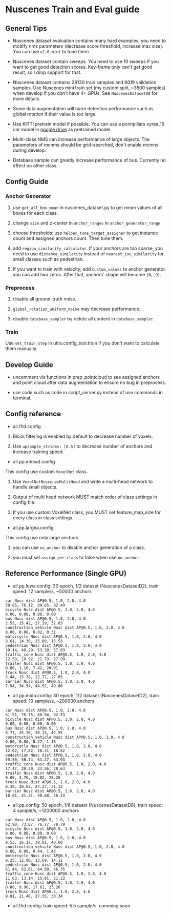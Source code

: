 # Nuscenes Train and Eval guide

## General Tips

* Nuscenes dataset evaluation contains many hard examples, you need to modify nms parameters (decrease score threshold, increase max size). You can use ```v1.0-mini``` to tune them.

* Nuscenes dataset contain sweeps. You need to use 10 sweeps if you want to get good detection scores. Key-frame only can't get good result, so I drop support for that.

* Nuscenes dataset contains 28130 train samples and 6019 validation samples. Use Nuscenes mini train set (my custom split, ~3500 samples) when develop if you don't have 4+ GPUs. See ```NuscenesDatasetD8``` for more details.

* Some data augmentation will harm detection performance such as global rotation if their value is too large.

* Use KITTI pretrain model if possible. You can use a pointpillars xyres_16 car model in [google drive](https://drive.google.com/open?id=1YOpgRkBgmSAJwMknoXmitEArNitZz63C) as pretrained model.

* Multi-class NMS can increase performance of large objects. The parameters of mcnms should be grid-searched, don't enable mcmns during develop.

* Database sample can greatly increase performance of bus. Currently no effect on other class.

## Config Guide

### Anchor Generator

1. use ```get_all_box_mean``` in nuscenes_dataset.py to get mean values of all boxes for each class.

2. change ```size``` and z-center in ```anchor_ranges``` in ```anchor_generator_range```.

3. choose thresholds: use ```helper_tune_target_assigner``` to get instance count and assigned anchors count. Then tune them.

4. add ```region_similarity_calculator```. If your anchors are too sparse, you need to use ```distance_similarity``` instead of ```nearest_iou_similarity``` for small classes such as pedestrian.

5. If you want to train with velocity, add ```custom_values``` to anchor generator. you can add two zeros. After that, anchors' shape will become ```[N, 9]```.

### Preprocess

1. disable all ground-truth noise.

2. ```global_rotation_uniform_noise``` may decrease performance.

3. disable ```database_sampler``` by delete all content in ```database_sampler```.

### Train

Use ```set_train_step``` in utils.config_tool.train if you don't want to calculate them manually.

## Develop Guide

* uncomment vis functions in prep_pointcloud to see assigned anchors and point cloud after data augmentation to ensure no bug in preprocess.

* use code such as code in script_server.py instead of use commands in terminal.

## Config reference

* all.fhd.config

1. Block filtering is enabled by default to decrease number of voxels.

2. Use ```upsample_strides: [0.5]``` to decrease number of anchors and increase training speed.

* all.pp.mhead.config

This config use custom ```VoxelNet``` class.

1. Use ```VoxelNetNuscenesMultiHead``` and write a multi-head network to handle small objects.

2. Output of multi head network MUST match order of class settings in config file.

3. If you use custom VoxelNet class, you MUST set feature_map_size for every class in class settings.

* all.pp.largea.config

This config use only large anchors.

1. you can use ```no_anchor``` to disable anchor generation of a class.

2. you must set ```assign_per_class``` to false when use ```no_anchor```.


## Reference Performance (Single GPU)

* all.pp.lowa.config: 30 epoch, 1/2 dataset (NuscenesDatasetD2), train speed: 12 sample/s, ~50000 anchors

```
car Nusc dist AP@0.5, 1.0, 2.0, 4.0
58.85, 76.12, 80.65, 82.49
bicycle Nusc dist AP@0.5, 1.0, 2.0, 4.0
0.00, 0.00, 0.00, 0.00
bus Nusc dist AP@0.5, 1.0, 2.0, 4.0
2.55, 15.42, 27.19, 32.03
construction_vehicle Nusc dist AP@0.5, 1.0, 2.0, 4.0
0.00, 0.00, 0.02, 0.31
motorcycle Nusc dist AP@0.5, 1.0, 2.0, 4.0
8.61, 14.30, 15.00, 15.53
pedestrian Nusc dist AP@0.5, 1.0, 2.0, 4.0
39.14, 49.29, 53.50, 57.03
traffic_cone Nusc dist AP@0.5, 1.0, 2.0, 4.0
12.58, 18.92, 22.79, 27.99
trailer Nusc dist AP@0.5, 1.0, 2.0, 4.0
0.00, 1.10, 7.42, 20.91
truck Nusc dist AP@0.5, 1.0, 2.0, 4.0
5.44, 15.78, 22.77, 27.05
barrier Nusc dist AP@0.5, 1.0, 2.0, 4.0
7.54, 34.54, 44.52, 49.80
```

* all.pp.mida.config: 30 epoch, 1/2 dataset (NuscenesDatasetD2), train speed: 10 sample/s, ~200000 anchors
```
car Nusc dist AP@0.5, 1.0, 2.0, 4.0
61.91, 76.75, 80.94, 82.53
bicycle Nusc dist AP@0.5, 1.0, 2.0, 4.0
0.00, 0.00, 0.00, 0.00
bus Nusc dist AP@0.5, 1.0, 2.0, 4.0
8.72, 25.76, 39.13, 42.55
construction_vehicle Nusc dist AP@0.5, 1.0, 2.0, 4.0
0.00, 0.00, 0.27, 1.18
motorcycle Nusc dist AP@0.5, 1.0, 2.0, 4.0
12.62, 17.82, 18.31, 18.82
pedestrian Nusc dist AP@0.5, 1.0, 2.0, 4.0
55.50, 58.74, 61.27, 63.93
traffic_cone Nusc dist AP@0.5, 1.0, 2.0, 4.0
17.47, 20.30, 23.56, 28.63
trailer Nusc dist AP@0.5, 1.0, 2.0, 4.0
0.00, 4.76, 18.82, 28.26
truck Nusc dist AP@0.5, 1.0, 2.0, 4.0
8.39, 20.62, 27.37, 31.12
barrier Nusc dist AP@0.5, 1.0, 2.0, 4.0
10.61, 31.31, 40.60, 46.33
```
* all.pp.config: 50 epoch, 1/8 dataset (NuscenesDatasetD8), train speed: 4 sample/s, ~1200000 anchors

```
car Nusc dist AP@0.5, 1.0, 2.0, 4.0
62.90, 73.07, 76.77, 78.79
bicycle Nusc dist AP@0.5, 1.0, 2.0, 4.0
0.00, 0.00, 0.00, 0.00
bus Nusc dist AP@0.5, 1.0, 2.0, 4.0
9.53, 26.17, 38.01, 40.60
construction_vehicle Nusc dist AP@0.5, 1.0, 2.0, 4.0
0.00, 0.00, 0.44, 1.43
motorcycle Nusc dist AP@0.5, 1.0, 2.0, 4.0
9.25, 12.90, 13.69, 14.11
pedestrian Nusc dist AP@0.5, 1.0, 2.0, 4.0
61.44, 62.61, 64.09, 66.35
traffic_cone Nusc dist AP@0.5, 1.0, 2.0, 4.0
11.63, 13.14, 15.81, 21.22
trailer Nusc dist AP@0.5, 1.0, 2.0, 4.0
0.80, 9.90, 17.61, 23.26
truck Nusc dist AP@0.5, 1.0, 2.0, 4.0
9.81, 21.40, 27.55, 30.34
```

* all.fhd.config: train speed: 5.5 sample/s. comming soon
